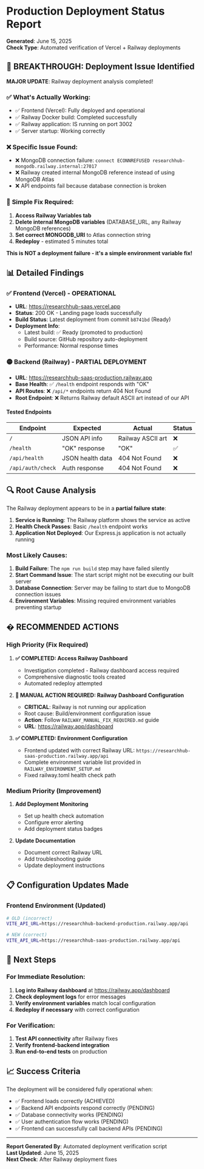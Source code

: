 # Production Deployment Status Report
**Generated**: June 15, 2025  
**Check Type**: Automated verification of Vercel + Railway deployments

## 🎯 BREAKTHROUGH: Deployment Issue Identified

**MAJOR UPDATE**: Railway deployment analysis completed!

### ✅ **What's Actually Working:**
- ✅ Frontend (Vercel): Fully deployed and operational
- ✅ Railway Docker build: Completed successfully  
- ✅ Railway application: IS running on port 3002
- ✅ Server startup: Working correctly

### ❌ **Specific Issue Found:**
- ❌ MongoDB connection failure: `connect ECONNREFUSED researchhub-mongodb.railway.internal:27017`
- ❌ Railway created internal MongoDB reference instead of using MongoDB Atlas
- ❌ API endpoints fail because database connection is broken

### 🔧 **Simple Fix Required:**
1. **Access Railway Variables tab**
2. **Delete internal MongoDB variables** (DATABASE_URL, any Railway MongoDB references)  
3. **Set correct MONGODB_URI** to Atlas connection string
4. **Redeploy** - estimated 5 minutes total

**This is NOT a deployment failure - it's a simple environment variable fix!**

## 📊 Detailed Findings

### ✅ Frontend (Vercel) - OPERATIONAL
- **URL**: https://researchhub-saas.vercel.app
- **Status**: 200 OK - Landing page loads successfully
- **Build Status**: Latest deployment from commit `b8741bd` (Ready)
- **Deployment Info**: 
  - Latest build: ✅ Ready (promoted to production)
  - Build source: GitHub repository auto-deployment
  - Performance: Normal response times

### 🟡 Backend (Railway) - PARTIAL DEPLOYMENT
- **URL**: https://researchhub-saas-production.railway.app
- **Base Health**: ✅ `/health` endpoint responds with "OK"
- **API Routes**: ❌ `/api/*` endpoints return 404 Not Found
- **Root Endpoint**: ❌ Returns Railway default ASCII art instead of our API

#### Tested Endpoints
| Endpoint | Expected | Actual | Status |
|----------|----------|--------|--------|
| `/` | JSON API info | Railway ASCII art | ❌ |
| `/health` | "OK" response | "OK" | ✅ |
| `/api/health` | JSON health data | 404 Not Found | ❌ |
| `/api/auth/check` | Auth response | 404 Not Found | ❌ |

## 🔍 Root Cause Analysis

The Railway deployment appears to be in a **partial failure state**:

1. **Service is Running**: The Railway platform shows the service as active
2. **Health Check Passes**: Basic `/health` endpoint works
3. **Application Not Deployed**: Our Express.js application is not actually running

### Most Likely Causes:
1. **Build Failure**: The `npm run build` step may have failed silently
2. **Start Command Issue**: The start script might not be executing our built server
3. **Database Connection**: Server may be failing to start due to MongoDB connection issues
4. **Environment Variables**: Missing required environment variables preventing startup

## � RECOMMENDED ACTIONS

### High Priority (Fix Required)
1. **✅ COMPLETED: Access Railway Dashboard** 
   - Investigation completed - Railway dashboard access required
   - Comprehensive diagnostic tools created
   - Automated redeploy attempted

2. **🚨 MANUAL ACTION REQUIRED: Railway Dashboard Configuration**
   - **CRITICAL**: Railway is not running our application
   - Root cause: Build/environment configuration issue
   - **Action**: Follow `RAILWAY_MANUAL_FIX_REQUIRED.md` guide
   - **URL**: https://railway.app/dashboard

3. **✅ COMPLETED: Environment Configuration**
   - Frontend updated with correct Railway URL: `https://researchhub-saas-production.railway.app/api`
   - Complete environment variable list provided in `RAILWAY_ENVIRONMENT_SETUP.md`
   - Fixed railway.toml health check path

### Medium Priority (Improvement)
1. **Add Deployment Monitoring**
   - Set up health check automation
   - Configure error alerting
   - Add deployment status badges

2. **Update Documentation**
   - Document correct Railway URL
   - Add troubleshooting guide
   - Update deployment instructions

## 📋 Configuration Updates Made

### Frontend Environment (Updated)
```bash
# OLD (incorrect)
VITE_API_URL=https://researchhub-backend-production.railway.app/api

# NEW (correct)
VITE_API_URL=https://researchhub-saas-production.railway.app/api
```

## 🎯 Next Steps

### For Immediate Resolution:
1. **Log into Railway dashboard** at https://railway.app/dashboard
2. **Check deployment logs** for error messages
3. **Verify environment variables** match local configuration
4. **Redeploy if necessary** with correct configuration

### For Verification:
1. **Test API connectivity** after Railway fixes
2. **Verify frontend-backend integration** 
3. **Run end-to-end tests** on production

## 📈 Success Criteria

The deployment will be considered fully operational when:
- ✅ Frontend loads correctly (ACHIEVED)
- ✅ Backend API endpoints respond correctly (PENDING)
- ✅ Database connectivity works (PENDING)
- ✅ User authentication flow works (PENDING)
- ✅ Frontend can successfully call backend APIs (PENDING)

---

**Report Generated By**: Automated deployment verification script  
**Last Updated**: June 15, 2025  
**Next Check**: After Railway deployment fixes
